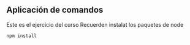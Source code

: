 ## Aplicación de comandos
Este es el ejercicio del curso
Recuerden instalat los paquetes de node
```
npm install
```